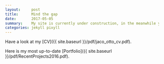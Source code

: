 ```yaml
---
layout:     post
title:      Mind the gap
date:       2017-05-05
summary:    My site is currently under construction, in the meanwhile you can view my CV and Portfolio in PDF format
categories: jekyll pixyll
---
```


Have a look at my [CV]({{ site.baseurl }}/pdf/jaco_otto_cv.pdf).

Here is my most up-to-date [Portfolio]({{ site.baseurl }}/pdf/RecentProjects2016.pdf).